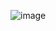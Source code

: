 ![image](https://user-images.githubusercontent.com/66316315/138920591-a371e52d-3a98-49dd-be24-02e707ca92da.png)
